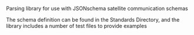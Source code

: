Parsing library for use with JSONschema satellite communication schemas

The schema definition can be found in the Standards Directory, and the library includes a number of test files to provide examples